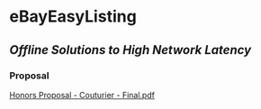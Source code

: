 # eBayEasyListing

<h2><i>Offline Solutions to High Network Latency</i></h2>

<h3>Proposal</h3>
<a href="https://github.com/couturmi/eBayEasyListing/blob/master/Honors%20Proposal%20-%20Couturier%20-%20Final.pdf">Honors Proposal - Couturier - Final.pdf</a>
